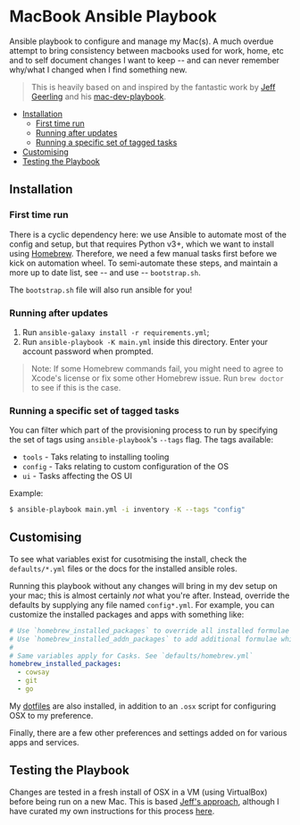 # MacBook Ansible Playbook

Ansible playbook to configure and manage my Mac(s). A much overdue attempt to bring consistency between macbooks used for work, home, etc and to self document changes I want to keep -- and can never remember why/what I changed when I find something new.

> This is heavily based on and inspired by the fantastic work by [Jeff Geerling](https://github.com/geerlingguy) and his [mac-dev-playbook](https://github.com/geerlingguy/mac-dev-playbook).

<!-- TOC -->

- [Installation](#installation)
  - [First time run](#first-time-run)
  - [Running after updates](#running-after-updates)
  - [Running a specific set of tagged tasks](#running-a-specific-set-of-tagged-tasks)
- [Customising](#customising)
- [Testing the Playbook](#testing-the-playbook)

<!-- /TOC -->

<a id="markdown-installation" name="installation"></a>

## Installation

<a id="markdown-first-time-run" name="first-time-run"></a>

### First time run

There is a cyclic dependency here: we use Ansible to automate most of the config and setup, but that requires Python v3+, which we want to install using [Homebrew](https://brew.sh). Therefore, we need a few manual tasks first before we kick on automation wheel. To semi-automate these steps, and maintain a more up to date list, see -- and use -- `bootstrap.sh`.

The `bootstrap.sh` file will also run ansible for you!

<a id="markdown-running-after-updates" name="running-after-updates"></a>

### Running after updates

1. Run `ansible-galaxy install -r requirements.yml`;
1. Run `ansible-playbook -K main.yml` inside this directory. Enter your account password when prompted.

> Note: If some Homebrew commands fail, you might need to agree to Xcode's license or fix some other Homebrew issue. Run `brew doctor` to see if this is the case.

<a id="markdown-running-a-specific-set-of-tagged-tasks" name="running-a-specific-set-of-tagged-tasks"></a>

### Running a specific set of tagged tasks

You can filter which part of the provisioning process to run by specifying the set of tags using `ansible-playbook`'s `--tags` flag. The tags available:

- `tools` - Taks relating to installing tooling
- `config` - Taks relating to custom configuration of the OS
- `ui` - Tasks affecting the OS UI

Example:

```sh
$ ansible-playbook main.yml -i inventory -K --tags "config"
```

<a id="markdown-customising" name="customising"></a>

## Customising

To see what variables exist for cusotmising the install, check the `defaults/*.yml` files or the docs for the installed ansible roles.

Running this playbook without any changes will bring in my dev setup on your mac; this is almost certainly _not_ what you're after. Instead, override the defaults by supplying any file named `config*.yml`. For example, you can customize the installed packages and apps with something like:

```yaml
# Use `homebrew_installed_packages` to override all installed formulae with your own choice
# Use `homebrew_installed_addn_packages` to add additional formulae whilst retaining my default ones
#
# Same variables apply for Casks. See `defaults/homebrew.yml`
homebrew_installed_packages:
  - cowsay
  - git
  - go
```

My [dotfiles](https://github.com/tgallacher/dotfiles) are also installed, in addition to an `.osx` script for configuring OSX to my preference.

Finally, there are a few other preferences and settings added on for various apps and services.

<a id="markdown-testing-the-playbook" name="testing-the-playbook"></a>

## Testing the Playbook

Changes are tested in a fresh install of OSX in a VM (using VirtualBox) before being run on a new Mac. This is based [Jeff's approach](https://github.com/geerlingguy/mac-osx-virtualbox-vm), although I have curated my own instructions for this process [here](./docs/vm-testing.md).
